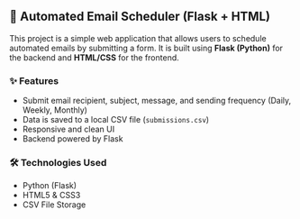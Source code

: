 ## 📧 Automated Email Scheduler (Flask + HTML)

This project is a simple web application that allows users to schedule automated emails by submitting a form. It is built using **Flask (Python)** for the backend and **HTML/CSS** for the frontend.

### ✨ Features
- Submit email recipient, subject, message, and sending frequency (Daily, Weekly, Monthly)
- Data is saved to a local CSV file (`submissions.csv`)
- Responsive and clean UI
- Backend powered by Flask

### 🛠 Technologies Used
- Python (Flask)
- HTML5 & CSS3
- CSV File Storage
